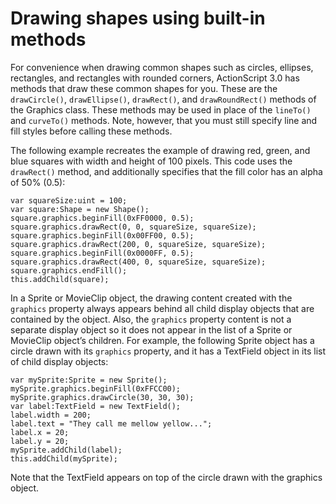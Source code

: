 # Drawing shapes using built-in methods

<div>

For convenience when drawing common shapes such as circles, ellipses,
rectangles, and rectangles with rounded corners, ActionScript 3.0 has methods
that draw these common shapes for you. These are the `drawCircle()`,
`drawEllipse()`, `drawRect()`, and `drawRoundRect()` methods of the Graphics
class. These methods may be used in place of the `lineTo()` and `curveTo()`
methods. Note, however, that you must still specify line and fill styles before
calling these methods.

The following example recreates the example of drawing red, green, and blue
squares with width and height of 100 pixels. This code uses the `drawRect()`
method, and additionally specifies that the fill color has an alpha of 50%
(0.5):

    var squareSize:uint = 100;
    var square:Shape = new Shape();
    square.graphics.beginFill(0xFF0000, 0.5);
    square.graphics.drawRect(0, 0, squareSize, squareSize);
    square.graphics.beginFill(0x00FF00, 0.5);
    square.graphics.drawRect(200, 0, squareSize, squareSize);
    square.graphics.beginFill(0x0000FF, 0.5);
    square.graphics.drawRect(400, 0, squareSize, squareSize);
    square.graphics.endFill();
    this.addChild(square);

In a Sprite or MovieClip object, the drawing content created with the `graphics`
property always appears behind all child display objects that are contained by
the object. Also, the `graphics` property content is not a separate display
object so it does not appear in the list of a Sprite or MovieClip object’s
children. For example, the following Sprite object has a circle drawn with its
`graphics` property, and it has a TextField object in its list of child display
objects:

    var mySprite:Sprite = new Sprite();
    mySprite.graphics.beginFill(0xFFCC00);
    mySprite.graphics.drawCircle(30, 30, 30);
    var label:TextField = new TextField();
    label.width = 200;
    label.text = "They call me mellow yellow...";
    label.x = 20;
    label.y = 20;
    mySprite.addChild(label);
    this.addChild(mySprite);

Note that the TextField appears on top of the circle drawn with the graphics
object.

</div>

